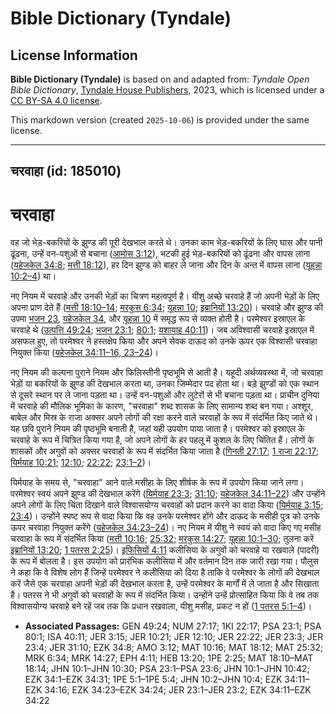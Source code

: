 # Bible Dictionary (Tyndale)

## License Information

**Bible Dictionary (Tyndale)** is based on and adapted from: _Tyndale Open Bible Dictionary_, [Tyndale House Publishers](https://tyndaleopenresources.com/), 2023, which is licensed under a [CC BY-SA 4.0 license](https://creativecommons.org/licenses/by-sa/4.0/legalcode.en).

This markdown version (created `2025-10-06`) is provided under the same license.



--------------------------------

## चरवाहा (id: 185010)

चरवाहा
======

वह जो भेड़\-बकरियों के झुण्ड की पूरी देखभाल करते थे। उनका काम भेड़\-बकरियों के लिए घास और पानी ढूंढना, उन्हें वन\-पशुओं से बचाना ([आमोस 3:12](https://ref.ly/Amos3:12)), भटकी हुई भेड़\-बकरियों को ढूंढना और वापस लाना ([यहेजकेल 34:8](https://ref.ly/Ezek34:8); [मत्ती 18:12](https://ref.ly/Matt18:12)), हर दिन झुण्ड को बाहर ले जाना और दिन के अन्त में वापस लाना ([यूहन्ना 10:2–4](https://ref.ly/John10:2-John10:4)) था।

नए नियम में चरवाहे और उनकी भेड़ों का चित्रण महत्वपूर्ण है। यीशु अच्छे चरवाहे हैं जो अपनी भेड़ों के लिए अपना प्राण देते हैं ([मत्ती 18:10–14](https://ref.ly/Matt18:10-Matt18:14); [मरकुस 6:34](https://ref.ly/Mark6:34); [यूहन्ना 10](https://ref.ly/John10:1-John10:42); [इब्रानियों 13:20](https://ref.ly/Heb13:20))। चरवाहे और झुण्ड की उपमा [भजन 23](https://ref.ly/Ps23:1-Ps23:6), [यहेजकेल 34](https://ref.ly/Ezek34:1-Ezek34:31), और [यूहन्ना 10](https://ref.ly/John10:1-John10:42) में समृद्ध रूप से व्यक्त होती है। परमेश्वर इस्राएल के चरवाहे थे ([उत्पत्ति 49:24](https://ref.ly/Gen49:24); [भजन 23:1](https://ref.ly/Ps23:1); [80:1](https://ref.ly/Ps80:1); [यशायाह 40:11](https://ref.ly/Isa40:11))। जब अविश्वासी चरवाहे इस्राएल में असफल हुए, तो परमेश्वर ने हस्तक्षेप किया और अपने सेवक दाऊद को उनके ऊपर एक विश्वासी चरवाहा नियुक्त किया ([यहेजकेल 34:11–16, 23–24](https://ref.ly/Ezek34:11-Ezek34:16))।

नए नियम की कल्पना पुराने नियम और फिलिस्तीनी पृष्ठभूमि से आती है। यहूदी अर्थव्यवस्था में, जो चरवाहा भेड़ों या बकरियों के झुण्ड की देखभाल करता था, उनका जिम्मेदार पद होता था। बड़े झुण्डों को एक स्थान से दूसरे स्थान पर ले जाना पड़ता था। उन्हें वन\-पशुओं और लुटेरों से भी बचाना पड़ता था। प्राचीन दुनिया में चरवाहे की मौलिक भूमिका के कारण, "चरवाहा" शब्द शासक के लिए सामान्य शब्द बन गया। अश्शूर, बाबेल और मिस्र के राजा अक्सर अपने लोगों की रक्षा करने वाले चरवाहों के रूप में संदर्भित किए जाते थे। यह छवि पुराने नियम की पृष्ठभूमि बनाती है, जहां यही उपयोग पाया जाता है। परमेश्वर को इस्राएल के चरवाहे के रूप में चित्रित किया गया है, जो अपने लोगों के हर पहलू में कुशल के लिए चिंतित हैं। लोगों के शासकों और अगुवों को अक्सर चरवाहों के रूप में संदर्भित किया जाता है ([गिनती 27:17](https://ref.ly/Num27:17); [1 राजा 22:17](https://ref.ly/1Kgs22:17); [यिर्मयाह 10:21](https://ref.ly/Jer10:21); [12:10](https://ref.ly/Jer12:10); [22:22](https://ref.ly/Jer22:22); [23:1–2](https://ref.ly/Jer23:1-Jer23:2))।

यिर्मयाह के समय से, "चरवाहा" आने वाले मसीहा के लिए शीर्षक के रूप में उपयोग किया जाने लगा। परमेश्वर स्वयं अपने झुण्ड की देखभाल करेंगे ([यिर्मयाह 23:3](https://ref.ly/Jer23:3); [31:10](https://ref.ly/Jer31:10); [यहेजकेल 34:11–22](https://ref.ly/Ezek34:11-Ezek34:22)) और उन्होंने अपने लोगों के लिए चिंता दिखाने वाले विश्वासयोग्य चरवाहों को प्रदान करने का वादा किया ([यिर्मयाह 3:15](https://ref.ly/Jer3:15); [23:4](https://ref.ly/Jer23:4))। उन्होंने स्पष्ट रूप से वादा किया कि वह उनके परमेश्वर होंगे और दाऊद के मसीही पुत्र को उनके ऊपर चरवाहा नियुक्त करेंगे ([यहेजकेल 34:23–24](https://ref.ly/Ezek34:23-Ezek34:24))। नए नियम में यीशु ने स्वयं को वादा किए गए मसीह चरवाहा के रूप में संदर्भित किया ([मत्ती 10:16](https://ref.ly/Matt10:16); [25:32](https://ref.ly/Matt25:32); [मरकुस 14:27](https://ref.ly/Mark14:27); [यूहन्ना 10:1–30](https://ref.ly/John10:1-John10:30); तुलना करें [इब्रानियों 13:20](https://ref.ly/Heb13:20); [1 पतरस 2:25](https://ref.ly/1Pet2:25))। [इफिसियों 4:11](https://ref.ly/Eph4:11) कलीसिया के अगुवों को चरवाहे या रखवाले (पादरी) के रूप में बोलता है। इस उपयोग को प्रारंभिक कलीसिया में और वर्तमान दिन तक जारी रखा गया। पौलुस ने कहा कि वे विशेष लोग हैं जिन्हें परमेश्वर ने कलीसिया को दिया है ताकि वे परमेश्वर के लोगों की देखभाल करें जैसे एक चरवाहा अपनी भेड़ों की देखभाल करता है, उन्हें परमेश्वर के मार्गों में ले जाता है और सिखाता है। पतरस ने भी अगुवों को चरवाहों के रूप में संदर्भित किया। उन्होंने उन्हें प्रोत्साहित किया कि वे तब तक विश्वासयोग्य चरवाहे बने रहें जब तक कि प्रधान रखवाला, यीशु मसीह, प्रकट न हों ([1 पतरस 5:1–4](https://ref.ly/1Pet5:1-1Pet5:4))।

* **Associated Passages:** GEN 49:24; NUM 27:17; 1KI 22:17; PSA 23:1; PSA 80:1; ISA 40:11; JER 3:15; JER 10:21; JER 12:10; JER 22:22; JER 23:3; JER 23:4; JER 31:10; EZK 34:8; AMO 3:12; MAT 10:16; MAT 18:12; MAT 25:32; MRK 6:34; MRK 14:27; EPH 4:11; HEB 13:20; 1PE 2:25; MAT 18:10–MAT 18:14; JHN 10:1–JHN 10:30; PSA 23:1–PSA 23:6; JHN 10:1–JHN 10:42; EZK 34:1–EZK 34:31; 1PE 5:1–1PE 5:4; JHN 10:2–JHN 10:4; EZK 34:11–EZK 34:16; EZK 34:23–EZK 34:24; JER 23:1–JER 23:2; EZK 34:11–EZK 34:22


